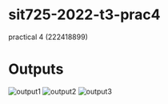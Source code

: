 # sit725-2022-t3-prac4
practical 4 (222418899)

# Outputs

![output1](https://user-images.githubusercontent.com/62114701/204766138-70dbc746-7622-454e-8b86-20215a073ed4.jpg)
![output2](https://user-images.githubusercontent.com/62114701/204766149-f27289b4-7525-4e8a-ba19-909aca1cf286.jpg)
![output3](https://user-images.githubusercontent.com/62114701/204766154-85fa5b5b-22e6-48f3-a89f-e18a34c3d445.jpg)
